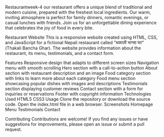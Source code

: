 Restaurantweek-4
our restaurant offers a unique blend of traditional and modern cuisine, prepared with the freshest local ingredients. Our warm, inviting atmosphere is perfect for family dinners, romantic evenings, or casual lunches with friends. Join us for an unforgettable dining experience that celebrates the joy of food in every bite.

Restaurant Website
This is a responsive website created using HTML, CSS, and JavaScript for a fictional Nepali restaurant called "थकाली भान्सा घर" (Thakali Bancha Ghar). The website provides information about the restaurant, its menu, testimonials, and a contact form.

Features
Responsive design that adapts to different screen sizes
Navigation menu with smooth scrolling
Hero section with a call-to-action button
About section with restaurant description and an image
Food category section with links to learn more about each category
Food menu section showcasing popular dishes with images and descriptions
Testimonials section displaying customer reviews
Contact section with a form for inquiries or reservations
Footer with copyright information
Technologies Used
HTML5
CSS3
Usage
Clone the repository or download the source code.
Open the index.html file in a web browser.
Screenshots
Homepage Menu Testimonials Contact

Contributing
Contributions are welcome! If you find any issues or have suggestions for improvements, please open an issue or submit a pull request.

